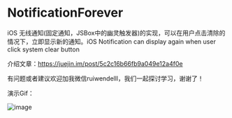 # NotificationForever
iOS 无线通知(固定通知，JSBox中的幽灵触发器)的实现，可以在用户点击清除的情况下，立即显示新的通知。iOS Notification can display again when user click system clear button

介绍文章：https://juejin.im/post/5c2c16b66fb9a049e12a4f0e

有问题或者建议欢迎加我微信ruiwendelll，我们一起探讨学习，谢谢了！





演示Gif：

![image](https://github.com/577528249/NotificationForever/blob/master/%E6%BC%94%E7%A4%BA%E8%A7%86%E9%A2%91.gif)
